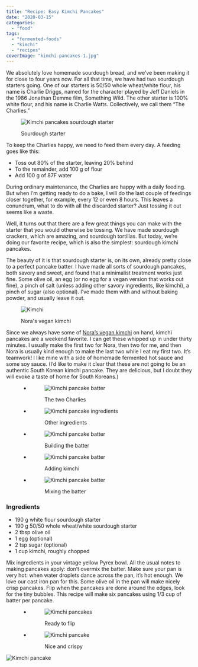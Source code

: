 ```yaml
---
title: "Recipe: Easy Kimchi Pancakes"
date: "2020-03-15"
categories: 
  - "food"
tags: 
  - "fermented-foods"
  - "kimchi"
  - "recipes"
coverImage: "kimchi-pancakes-1.jpg"
---
```


We absolutely love homemade sourdough bread, and we’ve been making it for close to four years now. For all that time, we have had two sourdough starters going. One of our starters is 50/50 whole wheat/white flour, his name is Charlie Driggs, named for the character played by Jeff Daniels in the 1986 Jonathan Demme film, Something Wild. The other starter is 100% white flour, and his name is Charlie Watts. Collectively, we call them “The Charlies.”

<figure>

![Kimchi pancakes sourdough starter](images/kimchi-pancakes-01.jpg)

<figcaption>

Sourdough starter

</figcaption>

</figure>

To keep the Charlies happy, we need to feed them every day. A feeding goes like this:

- Toss out 80% of the starter, leaving 20% behind
- To the remainder, add 100 g of flour
- Add 100 g of 87F water

During ordinary maintenance, the Charlies are happy with a daily feeding. But when I’m getting ready to do a bake, I will do the last couple of feedings closer together, for example, every 12 or even 8 hours. This leaves a conundrum, what to do with all the discarded starter? Just tossing it out seems like a waste.

Well, it turns out that there are a few great things you can make with the starter that you would otherwise be tossing. We have made sourdough crackers, which are amazing, and sourdough tortillas. But today, we’re doing our favorite recipe, which is also the simplest: sourdough kimchi pancakes.

The beauty of it is that sourdough starter is, on its own, already pretty close to a perfect pancake batter. I have made all sorts of sourdough pancakes, both savory and sweet, and found that a minimalist treatment works just fine. Some olive oil, an egg (or no egg for a vegan version that works out fine), a pinch of salt (unless adding other savory ingredients, like kimchi), a pinch of sugar (also optional). I’ve made them with and without baking powder, and usually leave it out.

<figure>

![Kimchi](images/kimchi-pancakes-05.jpg)

<figcaption>

Nora's vegan kimchi

</figcaption>

</figure>

Since we always have some of [Nora’s vegan kimchi](https://www.culturednyc.com/whats-fermenting-easy-homemade-vegan-kimchi/) on hand, kimchi pancakes are a weekend favorite. I can get these whipped up in under thirty minutes. I usually make the first two for Nora, then two for me, and then Nora is usually kind enough to make the last two while I eat my first two. It’s teamwork! I like mine with a side of homemade fermented hot sauce and some soy sauce. (I’d like to make it clear that these are not going to be an authentic South Korean kimchi pancake. They are delicious, but I doubt they will evoke a taste of home for South Koreans.)

<figure>

- <figure>
    
    ![Kimchi pancake batter](images/kimchi-pancakes-02.jpg)
    
    <figcaption>
    
    The two Charlies
    
    </figcaption>
    
    </figure>
    
- <figure>
    
    ![Kimchi pancake ingredients](images/kimchi-pancakes-03.jpg)
    
    <figcaption>
    
    Other ingredients
    
    </figcaption>
    
    </figure>
    
- <figure>
    
    ![Kimchi pancake batter](images/kimchi-pancakes-04.jpg)
    
    <figcaption>
    
    Building the batter
    
    </figcaption>
    
    </figure>
    
- <figure>
    
    ![Kimchi pancake batter](images/kimchi-pancakes-06.jpg)
    
    <figcaption>
    
    Adding kimchi
    
    </figcaption>
    
    </figure>
    
- <figure>
    
    ![Kimchi pancake batter](images/kimchi-pancakes-07.jpg)
    
    <figcaption>
    
    Mixing the batter
    
    </figcaption>
    
    </figure>
    



</figure>

### Ingredients

- 190 g white flour sourdough starter
- 190 g 50/50 whole wheat/white sourdough starter
- 2 tbsp olive oil
- 1 egg (optional)
- 2 tsp sugar (optional)
- 1 cup kimchi, roughly chopped

Mix ingredients in your vintage yellow Pyrex bowl. All the usual notes to making pancakes apply: don’t overmix the batter. Make sure your pan is very hot: when water droplets dance across the pan, it’s hot enough. We love our cast iron pan for this. Some olive oil in the pan will make nicely crisp pancakes. Flip when the pancakes are done around the edges, look for the tiny bubbles. This recipe will make six pancakes using 1/3 cup of batter per pancake.

<figure>

- <figure>
    
    ![Kimchi pancakes](images/kimchi-pancakes-08.jpg)
    
    <figcaption>
    
    Ready to flip
    
    </figcaption>
    
    </figure>
    
- <figure>
    
    ![Kimchi pancake](images/kimchi-pancakes-09.jpg)
    
    <figcaption>
    
    Nice and crispy
    
    </figcaption>
    
    </figure>
    



</figure>

![Kimchi pancake](images/kimchi-pancakes-10.jpg)
